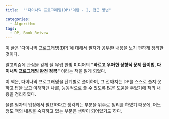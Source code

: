 ```yaml
---
title:  "'다이나믹 프로그래밍(DP)'이란 - 2, 접근 방법"

categories:
  - Algorithm
tags:
  - DP, Book_Reivew
---
```


이 글은 '다이나믹 프로그래밍(DP)'에 대해서 필자가 공부한 내용을 보기 편하게 정리한 것이다.  

알고리즘에 관심을 갖게 될 무렵 한빛 미디어의 __"빠르고 우아한 상향식 문제 풀이법, 다이내믹 프로그래밍 완전 정복"__ 이라는 책을 읽게 되었다.

이 책은, 다이나믹 프로그래밍을 단계별로 풀이하며, 그 전까지는 DP를 스스로 풀지 못하고 답을 보고 이해하던 나를,  능동적으로 풀 수 있도록 많은 도움을 주었기에 책의 내용을 정리하였다. 

물론 필자의 입장에서 필요하다고 생각되는 부분을 위주로 정리를 하였기 때문에, 어느정도 책의 내용을 숙지하고 있는 부분은 생략이 되어있기도 하다.